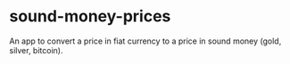 # sound-money-prices
An app to convert a price in fiat currency to a price in sound money (gold, silver, bitcoin).
